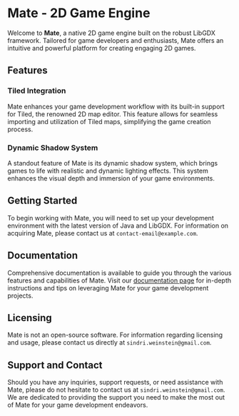 # Mate - 2D Game Engine

Welcome to **Mate**, a native 2D game engine built on the robust LibGDX framework. Tailored for game developers and enthusiasts, Mate offers an intuitive and powerful platform for creating engaging 2D games.

## Features

### Tiled Integration
Mate enhances your game development workflow with its built-in support for Tiled, the renowned 2D map editor. This feature allows for seamless importing and utilization of Tiled maps, simplifying the game creation process.

### Dynamic Shadow System
A standout feature of Mate is its dynamic shadow system, which brings games to life with realistic and dynamic lighting effects. This system enhances the visual depth and immersion of your game environments.

## Getting Started

To begin working with Mate, you will need to set up your development environment with the latest version of Java and LibGDX. For information on acquiring Mate, please contact us at `contact-email@example.com`.

## Documentation

Comprehensive documentation is available to guide you through the various features and capabilities of Mate. Visit our [documentation page](link-to-documentation) for in-depth instructions and tips on leveraging Mate for your game development projects.

## Licensing

Mate is not an open-source software. For information regarding licensing and usage, please contact us directly at `sindri.weinstein@gmail.com`.

## Support and Contact

Should you have any inquiries, support requests, or need assistance with Mate, please do not hesitate to contact us at `sindri.weinstein@gmail.com`. We are dedicated to providing the support you need to make the most out of Mate for your game development endeavors.
